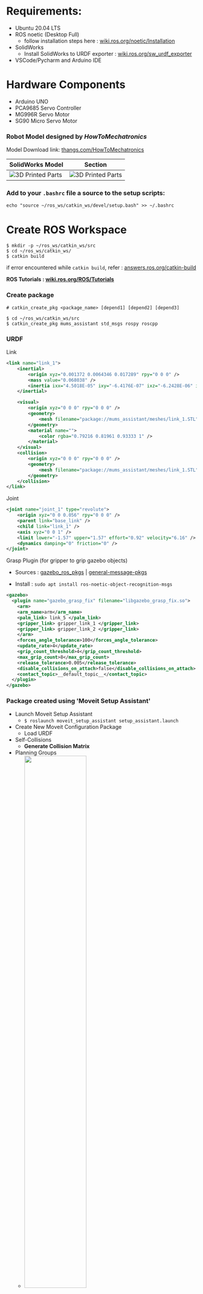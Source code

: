 # Requirements:

- Ubuntu 20.04 LTS
- ROS noetic (Desktop Full)
  - follow installation steps here : [wiki.ros.org/noetic/Installation](https://wiki.ros.org/noetic/Installation/Ubuntu)
- SolidWorks
  - Install SolidWorks to URDF exporter : [wiki.ros.org/sw_urdf_exporter](https://wiki.ros.org/sw_urdf_exporter/Tutorials/Export%20an%20Assembly)
- VSCode/Pycharm and Arduino IDE

# Hardware Components

- Arduino UNO
- PCA9685 Servo Controller
- MG996R Servo Motor
- SG90 Micro Servo Motor

### Robot Model designed by _HowToMechatronics_

Model Download link: [thangs.com/HowToMechatronics](https://thangs.com/m/38899)

| SolidWorks Model                                               | Section                                                       |
| -------------------------------------------------------------- | ------------------------------------------------------------- |
| ![3D Printed Parts](media/images/model_complete.jpeg?raw=true) | ![3D Printed Parts](media/images/model_section.jpeg?raw=true) |

### Add to your `.bashrc` file a source to the setup scripts:

```shell
echo "source ~/ros_ws/catkin_ws/devel/setup.bash" >> ~/.bashrc
```

# Create ROS Workspace

```shell
$ mkdir -p ~/ros_ws/catkin_ws/src
$ cd ~/ros_ws/catkin_ws/
$ catkin build
```

if error encountered while `catkin build`, refer : [answers.ros.org/catkin-build](https://answers.ros.org/question/353113/catkin-build-in-ubuntu-2004-noetic)

**ROS Tutorials : [wiki.ros.org/ROS/Tutorials](https://wiki.ros.org/ROS/Tutorials)**

### Create package

```shell
# catkin_create_pkg <package_name> [depend1] [depend2] [depend3]

$ cd ~/ros_ws/catkin_ws/src
$ catkin_create_pkg mums_assistant std_msgs rospy roscpp
```

### URDF

Link

```XML
<link name="link_1">
    <inertial>
        <origin xyz="0.001372 0.0064346 0.017289" rpy="0 0 0" />
        <mass value="0.068038" />
        <inertia ixx="4.5018E-05" ixy="-6.4176E-07" ixz="-6.2428E-06" iyy="5.8133E-05" iyz="-5.1777E-06" izz="5.4676E-05" />
    </inertial>

    <visual>
        <origin xyz="0 0 0" rpy="0 0 0" />
        <geometry>
            <mesh filename="package://mums_assistant/meshes/link_1.STL" />
        </geometry>
        <material name="">
            <color rgba="0.79216 0.81961 0.93333 1" />
        </material>
    </visual>
    <collision>
        <origin xyz="0 0 0" rpy="0 0 0" />
        <geometry>
            <mesh filename="package://mums_assistant/meshes/link_1.STL" />
        </geometry>
    </collision>
</link>
```

Joint

```XML
<joint name="joint_1" type="revolute">
    <origin xyz="0 0 0.056" rpy="0 0 0" />
    <parent link="base_link" />
    <child link="link_1" />
    <axis xyz="0 0 1" />
    <limit lower="-1.57" upper="1.57" effort="0.92" velocity="6.16" />
    <dynamics damping="0" friction="0" />
</joint>
```

Grasp Plugin (for gripper to grip gazebo objects)

- Sources : [gazebo_ros_pkgs](https://github.com/ros-simulation/gazebo_ros_pkgs) | [general-message-pkgs](https://github.com/JenniferBuehler/general-message-pkgs)

- Install : `sudo apt install ros-noetic-object-recognition-msgs`

```XML
<gazebo>
  <plugin name="gazebo_grasp_fix" filename="libgazebo_grasp_fix.so">
    <arm>
    <arm_name>arm</arm_name>
    <palm_link> link_5 </palm_link>
    <gripper_link> gripper_link_1 </gripper_link>
    <gripper_link> gripper_link_2 </gripper_link>
    </arm>
    <forces_angle_tolerance>100</forces_angle_tolerance>
    <update_rate>4</update_rate>
    <grip_count_threshold>4</grip_count_threshold>
    <max_grip_count>8</max_grip_count>
    <release_tolerance>0.005</release_tolerance>
    <disable_collisions_on_attach>false</disable_collisions_on_attach>
    <contact_topic>__default_topic__</contact_topic>
  </plugin>
</gazebo>
```

### Package created using 'Moveit Setup Assistant'

- Launch Moveit Setup Assistant
  - `$ roslaunch moveit_setup_assistant setup_assistant.launch`
- Create New Moveit Configuration Package
  - Load URDF
- Self-Collisions
  - **Generate Collision Matrix**
- Planning Groups
  - <img src="media/images/planning_group.png" width="60%">
- Robot Poses
  - rest pose : all arm joint angle = [0 0 0 0 0]
  - gripper_close : gripper joint = [0 0]
  - gripper_open : gripper joint = [-1 -1]
- End Effector
  - <img src="media/images/end_effector.png" width="60%">
- Controllers
  - <img src="media/images/setup_controllers.png" width="60%">
- Save package as : `mums_assistant_config`

# World

- Kitchen model in world file

```XML
<model name='kitchen'>
  <static>1</static>
    <link name='kitchen'>
      <visual name='visual'>
          <geometry>
            <mesh>
              <uri>model://Kitchen/meshes/model.dae</uri>
              <scale>0.5 0.5 0.5</scale>
            </mesh>
          </geometry>
      </visual>
      <self_collide>0</self_collide>
      <enable_wind>0</enable_wind>
      <kinematic>0</kinematic>
    </link>
  <pose>-0.804049 0.532603 0 0 0 0</pose>
</model>
```

# Simulation

- Inputs via Rviz:

https://user-images.githubusercontent.com/42796209/156630172-7028c14f-a111-45b8-9cae-e2dcd7bb42e3.mp4

- Inputs via scripts:

https://user-images.githubusercontent.com/42796209/156896819-e8eca598-8ca6-4e8a-9198-2fc9c192b345.mp4

# Code

- Giving Joint angles as Input to reach specific position.

```Python
def set_joint_angles(self, arg_list_joint_angles):

    list_joint_values = self._group.get_current_joint_values()
    rospy.loginfo('\033[94m' + ">>> Current Joint Values:" + '\033[0m')
    rospy.loginfo(list_joint_values)

    self._group.set_joint_value_target(arg_list_joint_angles)
    self._group.plan()
    flag_plan = self._group.go(wait=True)

    if (flag_plan == True):
        rospy.loginfo(
            '\033[94m' + ">>> set_joint_angles() Success" + '\033[0m')
    else:
        rospy.logerr(
            '\033[94m' + ">>> set_joint_angles() Failed." + '\033[0m')

    return flag_plan
```

# Ros-serial

Follow : [wiki.ros.org/rosserial_arduino](https://wiki.ros.org/rosserial_arduino/Tutorials/Arduino%20IDE%20Setup)

---

# 3D Printing Parts

| 1                                                           | 2                                                           | 3                                                           |
| ----------------------------------------------------------- | ----------------------------------------------------------- | ----------------------------------------------------------- |
| ![3D Printed Parts](media/images/3d_printed_2.jpg?raw=true) | ![3D Printed Parts](media/images/3d_printed_3.jpg?raw=true) | ![3D Printed Parts](media/images/3d_printed_4.jpg?raw=true) |

---

# Commands for terminal

```shell
$ source devel/setup.bash
$ roscore
$ rosrun rosserial_python serial_node.py _port:=/dev/ttyACM0 _baud:=115200
$ roslaunch mums_assistant test.launch
$ rosrun mums_assistant testcode.py
$ rosrun mums_assistant joint_servo_publisher_test.py
$ rosrun mums_assistant joint_servo_subscriber_test.py
$ rosrun mums_assistant pick_place_cube.py
$ rosrun mums_assistant mixing_bowl.py <no. of rotation>
```

( if Gazebo dies use this: `killall gzserver and killall gzclient` )

